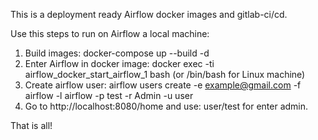 This is a deployment ready Airflow docker images and gitlab-ci/cd.

Use this steps to run on Airflow a local machine:

1. Build images: docker-compose up --build -d
2. Enter Airflow in docker image: docker exec -ti airflow_docker_start_airflow_1 bash (or /bin/bash for Linux machine)
3. Create airflow user: airflow users create -e example@gmail.com -f airflow -l airflow -p test -r Admin -u user
4. Go to http://localhost:8080/home and use: user/test for enter admin.

That is all!
